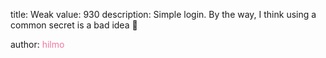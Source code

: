 title: Weak
value: 930
description: Simple login. By the way, I think using a common secret is a bad idea 🗿

author: <span style="color:#f275a1;">hilmo</span>